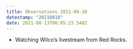 ```yaml
---
title: Observations 2021-08-10
datestamp: "20210810"
date: 2021-08-13T06:05:23.548Z
---
```

- Watching Wilco’s livestream from Red Rocks.